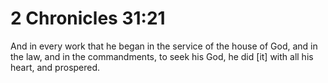 # 2 Chronicles 31:21

And in every work that he began in the service of the house of God, and in the law, and in the commandments, to seek his God, he did [it] with all his heart, and prospered.